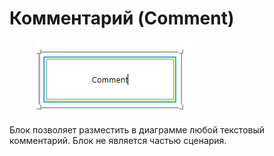 # Комментарий (Comment)

<figure><img src="../../../.gitbook/assets/изображение (1) (1) (1) (1) (1) (1) (1) (1) (1) (1) (1) (1) (1) (1) (1).png" alt=""><figcaption></figcaption></figure>

Блок позволяет разместить в диаграмме любой текстовый комментарий. Блок не является частью сценария.
